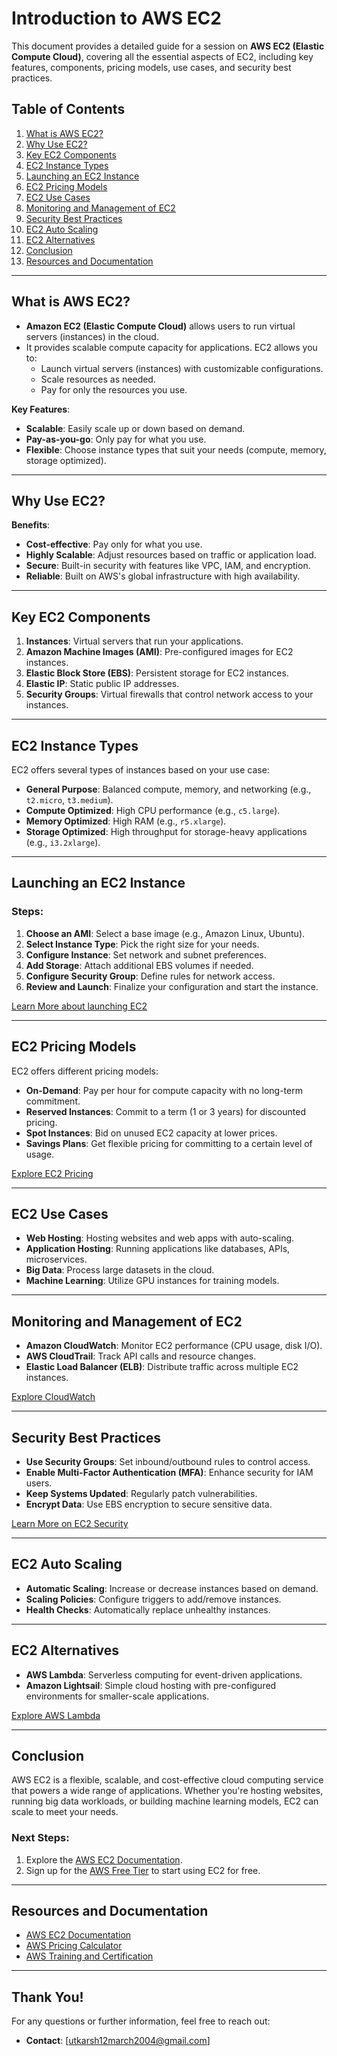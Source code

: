 # Introduction to AWS EC2

This document provides a detailed guide for a session on **AWS EC2 (Elastic Compute Cloud)**, covering all the essential aspects of EC2, including key features, components, pricing models, use cases, and security best practices.

## Table of Contents
1. [What is AWS EC2?](#what-is-aws-ec2)
2. [Why Use EC2?](#why-use-ec2)
3. [Key EC2 Components](#key-ec2-components)
4. [EC2 Instance Types](#ec2-instance-types)
5. [Launching an EC2 Instance](#launching-an-ec2-instance)
6. [EC2 Pricing Models](#ec2-pricing-models)
7. [EC2 Use Cases](#ec2-use-cases)
8. [Monitoring and Management of EC2](#monitoring-and-management-of-ec2)
9. [Security Best Practices](#security-best-practices)
10. [EC2 Auto Scaling](#ec2-auto-scaling)
11. [EC2 Alternatives](#ec2-alternatives)
12. [Conclusion](#conclusion)
13. [Resources and Documentation](#resources-and-documentation)

---

## What is AWS EC2?
- **Amazon EC2 (Elastic Compute Cloud)** allows users to run virtual servers (instances) in the cloud.  
- It provides scalable compute capacity for applications. EC2 allows you to:
  - Launch virtual servers (instances) with customizable configurations.
  - Scale resources as needed.
  - Pay for only the resources you use.

**Key Features**:
- **Scalable**: Easily scale up or down based on demand.
- **Pay-as-you-go**: Only pay for what you use.
- **Flexible**: Choose instance types that suit your needs (compute, memory, storage optimized).

---

## Why Use EC2?
**Benefits**:
- **Cost-effective**: Pay only for what you use.
- **Highly Scalable**: Adjust resources based on traffic or application load.
- **Secure**: Built-in security with features like VPC, IAM, and encryption.
- **Reliable**: Built on AWS's global infrastructure with high availability.

---

## Key EC2 Components
1. **Instances**: Virtual servers that run your applications.
2. **Amazon Machine Images (AMI)**: Pre-configured images for EC2 instances.
3. **Elastic Block Store (EBS)**: Persistent storage for EC2 instances.
4. **Elastic IP**: Static public IP addresses.
5. **Security Groups**: Virtual firewalls that control network access to your instances.

---

## EC2 Instance Types
EC2 offers several types of instances based on your use case:
- **General Purpose**: Balanced compute, memory, and networking (e.g., `t2.micro`, `t3.medium`).
- **Compute Optimized**: High CPU performance (e.g., `c5.large`).
- **Memory Optimized**: High RAM (e.g., `r5.xlarge`).
- **Storage Optimized**: High throughput for storage-heavy applications (e.g., `i3.2xlarge`).

---

## Launching an EC2 Instance
### Steps:
1. **Choose an AMI**: Select a base image (e.g., Amazon Linux, Ubuntu).
2. **Select Instance Type**: Pick the right size for your needs.
3. **Configure Instance**: Set network and subnet preferences.
4. **Add Storage**: Attach additional EBS volumes if needed.
5. **Configure Security Group**: Define rules for network access.
6. **Review and Launch**: Finalize your configuration and start the instance.

[Learn More about launching EC2](https://docs.aws.amazon.com/AWSEC2/latest/UserGuide/EC2_GetStarted.html)

---

## EC2 Pricing Models
EC2 offers different pricing models:
- **On-Demand**: Pay per hour for compute capacity with no long-term commitment.
- **Reserved Instances**: Commit to a term (1 or 3 years) for discounted pricing.
- **Spot Instances**: Bid on unused EC2 capacity at lower prices.
- **Savings Plans**: Get flexible pricing for committing to a certain level of usage.

[Explore EC2 Pricing](https://aws.amazon.com/ec2/pricing/)

---

## EC2 Use Cases
- **Web Hosting**: Hosting websites and web apps with auto-scaling.
- **Application Hosting**: Running applications like databases, APIs, microservices.
- **Big Data**: Process large datasets in the cloud.
- **Machine Learning**: Utilize GPU instances for training models.

---

## Monitoring and Management of EC2
- **Amazon CloudWatch**: Monitor EC2 performance (CPU usage, disk I/O).
- **AWS CloudTrail**: Track API calls and resource changes.
- **Elastic Load Balancer (ELB)**: Distribute traffic across multiple EC2 instances.

[Explore CloudWatch](https://aws.amazon.com/cloudwatch/)

---

## Security Best Practices
- **Use Security Groups**: Set inbound/outbound rules to control access.
- **Enable Multi-Factor Authentication (MFA)**: Enhance security for IAM users.
- **Keep Systems Updated**: Regularly patch vulnerabilities.
- **Encrypt Data**: Use EBS encryption to secure sensitive data.

[Learn More on EC2 Security](https://aws.amazon.com/ec2/security/)

---

## EC2 Auto Scaling
- **Automatic Scaling**: Increase or decrease instances based on demand.
- **Scaling Policies**: Configure triggers to add/remove instances.
- **Health Checks**: Automatically replace unhealthy instances.

---

## EC2 Alternatives
- **AWS Lambda**: Serverless computing for event-driven applications.
- **Amazon Lightsail**: Simple cloud hosting with pre-configured environments for smaller-scale applications.

[Explore AWS Lambda](https://aws.amazon.com/lambda/)

---

## Conclusion
AWS EC2 is a flexible, scalable, and cost-effective cloud computing service that powers a wide range of applications. Whether you're hosting websites, running big data workloads, or building machine learning models, EC2 can scale to meet your needs.

### Next Steps:
1. Explore the [AWS EC2 Documentation](https://docs.aws.amazon.com/ec2/index.html).
2. Sign up for the [AWS Free Tier](https://aws.amazon.com/free/) to start using EC2 for free.

---

## Resources and Documentation
- [AWS EC2 Documentation](https://docs.aws.amazon.com/ec2/index.html)
- [AWS Pricing Calculator](https://calculator.aws/#/)
- [AWS Training and Certification](https://aws.amazon.com/training/)

---

## Thank You!
For any questions or further information, feel free to reach out:
- **Contact**: [utkarsh12march2004@gmail.com]

